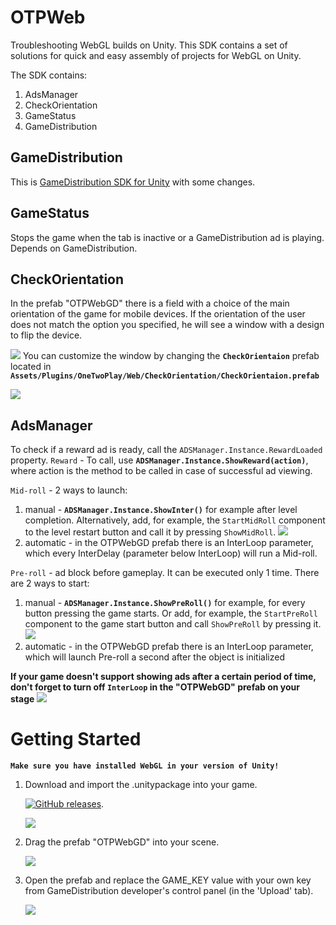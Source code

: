# OTPWeb
Troubleshooting WebGL builds on Unity. This SDK contains a set of solutions for quick and easy assembly of projects for WebGL on Unity.

The SDK contains:
1. AdsManager
2. CheckOrientation
3. GameStatus
4. GameDistribution

## **GameDistribution**
 This is [GameDistribution SDK for Unity](https://github.com/GameDistribution/gd-sdk-unity) with some changes.

## **GameStatus**
Stops the game when the tab is inactive or a GameDistribution ad is playing. Depends on GameDistribution.
## **CheckOrientation**
In the prefab "OTPWebGD" there is a field with a choice of the main orientation of the game for mobile devices. If the orientation of the user does not match the option you specified, he will see a window with a design to flip the device.

![](Screenshot/3.png)
You can customize the window by changing the **`CheckOrientaion`** prefab located in **`Assets/Plugins/OneTwoPlay/Web/CheckOrientation/CheckOrientaion.prefab`**

![](Screenshot/4.png)

## **AdsManager**
To check if a reward ad is ready, call the `ADSManager.Instance.RewardLoaded` property.
`Reward` - To call, use **`ADSManager.Instance.ShowReward(action)`**, where action is the method to be called in case of successful ad viewing. 

`Mid-roll` - 2 ways to launch: 
1. manual - **`ADSManager.Instance.ShowInter()`** for example after level completion. Alternatively, add, for example, the `StartMidRoll` component to the level restart button and call it by pressing `ShowMidRoll`. 
![](Screenshot/6.png)
2. automatic - in the OTPWebGD prefab there is an InterLoop parameter, which every InterDelay (parameter below InterLoop) will run a Mid-roll.

`Pre-roll` -  ad block before gameplay. It can be executed only 1 time. There are 2 ways to start:
1. manual - **`ADSManager.Instance.ShowPreRoll()`** for example, for every button pressing the game starts. Or add, for example, the `StartPreRoll` component to the game start button and call `ShowPreRoll` by pressing it.
![](Screenshot/5.png)
2. automatic - in the OTPWebGD prefab there is an InterLoop parameter, which will launch Pre-roll a second after the object is initialized

**If your game doesn't support showing ads after a certain period of time, don't forget to turn off `InterLoop` in the "OTPWebGD" prefab on your stage**
![](Screenshot/3.png)
# Getting Started

**`Make sure you have installed WebGL in your version of Unity!`**
1. Download and import the .unitypackage into your game.

    [![GitHub releases](https://img.shields.io/static/v1?style=for-the-badge&label=GitHub%20Releases&labelColor=181717&message=Downloads&color=green&logo=GitHub&logoColor=white)](https://github.com/Laskka/PopMessage/releases).

    ![](Screenshot/1.png)
2. Drag the prefab "OTPWebGD" into your scene.

    ![](Screenshot/2.png)
3. Open the prefab and replace the GAME_KEY value with your own key from GameDistribution developer's control panel (in the 'Upload' tab).

    ![](Screenshot/3.png)

